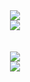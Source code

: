 <!--
**RoofMi/RoofMi** is a ✨ _special_ ✨ repository because its `README.md` (this file) appears on your GitHub profile.

Here are some ideas to get you started:

- 🔭 I’m currently working on ...
- 🌱 I’m currently learning ...
- 👯 I’m looking to collaborate on ...
- 🤔 I’m looking for help with ...
- 💬 Ask me about ...
- 📫 How to reach me: ...
- 😄 Pronouns: ...
- ⚡ Fun fact: ...
![header](https://capsule-render.vercel.app/api?type=waving&color=auto&height=250&section=header&text=Hello!&fontSize=80&fontColor=FFFFFF&fontAlignY=35&desc=I'm%20ZeNiff&descAlignY=50)

<a href="mailto:leejbsocial@gmail.com" target="_blank"><img src="https://img.shields.io/badge/leejbsocial@gmail.com-EA4335?style=flat-square&logo=Gmail&logoColor=white"/></a>

[![Top Langs](https://github-readme-stats.vercel.app/api/top-langs/?username=RoofMi&layout=compact)](https://github.com/RoofMi/github-readme-stats)

![Anurag's GitHub stats](https://github-readme-stats.vercel.app/api?username=RoofMi&show_icons=true&theme=buefy)
-->

<div align="center">
  <img src="https://capsule-render.vercel.app/api?type=waving&color=auto&height=250&section=header&text=Hello!&fontSize=80&fontColor=FFFFFF&fontAlignY=35&desc=I'm%20ZeNiff&descAlignY=50" />
</div>

<div align="center">
<a href="mailto:leejbsocial@gmail.com" target="_blank"><img src="https://img.shields.io/badge/leejbsocial@gmail.com-EA4335?style=flat-square&logo=Gmail&logoColor=white"/></a>
<br><br><br>
</div>

<div align="center">
<img src="https://github-readme-stats.vercel.app/api/top-langs/?username=RoofMi&layout=compact)](https://github.com/RoofMi/github-readme-stats" />
<br>
<img src="https://github-readme-stats.vercel.app/api?username=RoofMi&show_icons=true&theme=buefy" />
</div>

